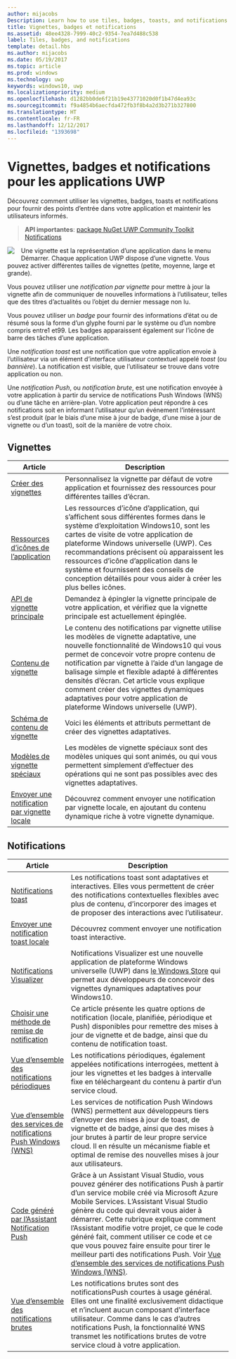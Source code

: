 ```yaml
---
author: mijacobs
Description: Learn how to use tiles, badges, toasts, and notifications to provide entry points into your app and keep users up-to-date.
title: Vignettes, badges et notifications
ms.assetid: 48ee4328-7999-40c2-9354-7ea7d488c538
label: Tiles, badges, and notifications
template: detail.hbs
ms.author: mijacobs
ms.date: 05/19/2017
ms.topic: article
ms.prod: windows
ms.technology: uwp
keywords: windows10, uwp
ms.localizationpriority: medium
ms.openlocfilehash: d1282bb0de6f21b19e43771020d0f1b47d4ea93c
ms.sourcegitcommit: f9a4854b6aecfda472fb3f8b4a2d3b271b327800
ms.translationtype: HT
ms.contentlocale: fr-FR
ms.lasthandoff: 12/12/2017
ms.locfileid: "1393698"
---
```

# <a name="tiles-badges-and-notifications-for-uwp-apps"></a>Vignettes, badges et notifications pour les applications UWP
 

Découvrez comment utiliser les vignettes, badges, toasts et notifications pour fournir des points d’entrée dans votre application et maintenir les utilisateurs informés.

> **API importantes**: [package NuGet UWP Community Toolkit Notifications](https://www.nuget.org/packages/Microsoft.Toolkit.Uwp.Notifications/)

<p><img style="float: left; margin: 0px 15px 15px 0px;" src="images/tile-and-live-tile.png" />
Une vignette est la représentation d’une application dans le menu Démarrer. Chaque application UWP dispose d’une vignette. Vous pouvez activer différentes tailles de vignettes (petite, moyenne, large et grande).</p>

<p>Vous pouvez utiliser une <em>notification par vignette</em> pour mettre à jour la vignette afin de communiquer de nouvelles informations à l’utilisateur, telles que des titres d’actualités ou l’objet du dernier message non lu.</p>

<p>Vous pouvez utiliser un <em>badge</em> pour fournir des informations d’état ou de résumé sous la forme d’un glyphe fourni par le système ou d’un nombre compris entre1 et99. Les badges apparaissent également sur l’icône de barre des tâches d’une application. </p>

<p>Une <em>notification toast</em> est une notification que votre application envoie à l’utilisateur via un élément d’interface utilisateur contextuel appelé <em>toast</em> (ou <em>bannière</em>). La notification est visible, que l’utilisateur se trouve dans votre application ou non.</p>
<p>Une <em>notification Push</em>, ou <em>notification brute</em>, est une notification envoyée à votre application à partir du service de notifications Push Windows (WNS) ou d’une tâche en arrière-plan. Votre application peut répondre à ces notifications soit en informant l’utilisateur qu’un événement l’intéressant s’est produit (par le biais d’une mise à jour de badge, d’une mise à jour de vignette ou d’un toast), soit de la manière de votre choix.</p>

 
## <a name="tiles"></a>Vignettes
| Article | Description |
| --- | --- |
| [Créer des vignettes](creating-tiles.md) | Personnalisez la vignette par défaut de votre application et fournissez des ressources pour différentes tailles d’écran. |
| [Ressources d’icônes de l’application](app-assets.md) | Les ressources d’icône d’application, qui s’affichent sous différentes formes dans le système d’exploitation Windows10, sont les cartes de visite de votre application de plateforme Windows universelle (UWP). Ces recommandations précisent où apparaissent les ressources d’icône d’application dans le système et fournissent des conseils de conception détaillés pour vous aider à créer les plus belles icônes. |
| [API de vignette principale](primary-tile-apis.md) | Demandez à épingler la vignette principale de votre application, et vérifiez que la vignette principale est actuellement épinglée. |
| [Contenu de vignette](create-adaptive-tiles.md) | Le contenu des notifications par vignette utilise les modèles de vignette adaptative, une nouvelle fonctionnalité de Windows10 qui vous permet de concevoir votre propre contenu de notification par vignette à l’aide d’un langage de balisage simple et flexible adapté à différentes densités d’écran. Cet article vous explique comment créer des vignettes dynamiques adaptatives pour votre application de plateforme Windows universelle (UWP). |
| [Schéma de contenu de vignette](../tiles-and-notifications/tile-schema.md) | Voici les éléments et attributs permettant de créer des vignettes adaptatives. |
| [Modèles de vignette spéciaux](special-tile-templates-catalog.md) | Les modèles de vignette spéciaux sont des modèles uniques qui sont animés, ou qui vous permettent simplement d’effectuer des opérations qui ne sont pas possibles avec des vignettes adaptatives. |
| [Envoyer une notification par vignette locale](sending-a-local-tile-notification.md) | Découvrez comment envoyer une notification par vignette locale, en ajoutant du contenu dynamique riche à votre vignette dynamique. |


## <a name="notifications"></a>Notifications

| Article | Description |
| --- | --- |
| [Notifications toast](adaptive-interactive-toasts.md) | Les notifications toast sont adaptatives et interactives. Elles vous permettent de créer des notifications contextuelles flexibles avec plus de contenu, d’incorporer des images et de proposer des interactions avec l’utilisateur. |
| [Envoyer une notification toast locale](send-local-toast.md) | Découvrez comment envoyer une notification toast interactive. |
| [Notifications Visualizer](notifications-visualizer.md) | Notifications Visualizer est une nouvelle application de plateforme Windows universelle (UWP) dans [le Windows Store](https://www.microsoft.com/store/apps/notifications-visualizer/9nblggh5xsl1) qui permet aux développeurs de concevoir des vignettes dynamiques adaptatives pour Windows10. |
| [Choisir une méthode de remise de notification](choosing-a-notification-delivery-method.md) | Ce article présente les quatre options de notification (locale, planifiée, périodique et Push) disponibles pour remettre des mises à jour de vignette et de badge, ainsi que du contenu de notification toast. |
| [Vue d’ensemble des notifications périodiques](periodic-notification-overview.md) | Les notifications périodiques, également appelées notifications interrogées, mettent à jour les vignettes et les badges à intervalle fixe en téléchargeant du contenu à partir d’un service cloud. |
| [Vue d’ensemble des services de notifications Push Windows (WNS)](windows-push-notification-services--wns--overview.md) | Les services de notification Push Windows (WNS) permettent aux développeurs tiers d’envoyer des mises à jour de toast, de vignette et de badge, ainsi que des mises à jour brutes à partir de leur propre service cloud. Il en résulte un mécanisme fiable et optimal de remise des nouvelles mises à jour aux utilisateurs. |
| [Code généré par l’Assistant Notification Push](the-code-generated-by-the-push-notification-wizard.md) | Grâce à un Assistant Visual Studio, vous pouvez générer des notifications Push à partir d’un service mobile créé via Microsoft Azure Mobile Services. L’Assistant Visual Studio génère du code qui devrait vous aider à démarrer. Cette rubrique explique comment l’Assistant modifie votre projet, ce que le code généré fait, comment utiliser ce code et ce que vous pouvez faire ensuite pour tirer le meilleur parti des notifications Push. Voir [Vue d’ensemble des services de notifications Push Windows (WNS)](windows-push-notification-services--wns--overview.md). |
| [Vue d’ensemble des notifications brutes](raw-notification-overview.md) | Les notifications brutes sont des notificationsPush courtes à usage général. Elles ont une finalité exclusivement didactique et n’incluent aucun composant d’interface utilisateur. Comme dans le cas d’autres notifications Push, la fonctionnalité WNS transmet les notifications brutes de votre service cloud à votre application. |
